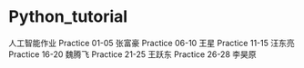 # Python_tutorial
人工智能作业
Practice 01-05 张富豪
Practice 06-10 王星
Practice 11-15 汪东亮
Practice 16-20 魏腾飞
Practice 21-25 王跃东
Practice 26-28 李昊原
